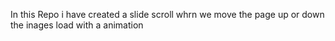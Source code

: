 In this Repo i have created a slide scroll whrn we move the page up or down the inages load with a animation
